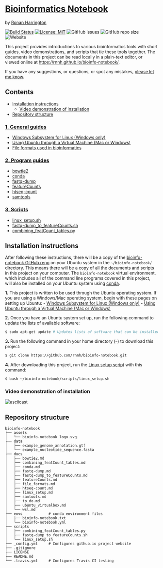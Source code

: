 # [Bioinformatics Notebook](https://github.com/rnnh/bioinfo-notebook.git)

by [Ronan Harrington](https://github.com/rnnh)

[![Build Status](https://travis-ci.com/rnnh/bioinfo-notebook.svg?branch=master)](https://travis-ci.com/rnnh/bioinfo-notebook)
[![License: MIT](https://img.shields.io/badge/License-MIT-yellow.svg)](https://opensource.org/licenses/MIT)
![GitHub issues](https://img.shields.io/github/issues/rnnh/bioinfo-notebook)
![GitHub repo size](https://img.shields.io/github/repo-size/rnnh/bioinfo-notebook)
![Website](https://img.shields.io/website?url=https%3A%2F%2Frnnh.github.io%2Fbioinfo-notebook)

This project provides introductions to various bioinformatics tools with short guides, video demonstrations, and scripts that tie these tools together.
The documents in this project can be read locally in a plain-text editor, or viewed online at <https://rnnh.github.io/bioinfo-notebook/>.

If you have any suggestions, or questions, or spot any mistakes, [please let me know](https://github.com/rnnh/bioinfo-notebook/issues).

## Contents

- [Installation instructions](#installation-instructions)
	- [Video demonstration of installation](#Video-demonstration-of-installation)
- [Repository structure](#repository-structure)

### [1. General guides](docs/part1.md)

- [Windows Subsystem for Linux (Windows only)](docs/wsl.md)
- [Using Ubuntu through a Virtual Machine (Mac or Windows)](docs/ubuntu_virtualbox.md)
- [File formats used in bioinformatics](docs/file_formats.md)

### [2. Program guides](docs/part2.md)

- [bowtie2](docs/bowtie2.md)
- [conda](docs/conda.md)
- [fastq-dump](docs/fastq-dump.md)
- [featureCounts](docs/featureCounts.md)
- [htseq-count](docs/htseq-count.md)
- [samtools](docs/samtools.md)

### [3. Scripts](docs/part3.md)

- [linux_setup.sh](docs/linux_setup.md)
- [fastq-dump_to_featureCounts.sh](docs/fastq-dump_to_featureCounts.md)
- [combining_featCount_tables.py](docs/combining_featCount_tables.md)

## Installation instructions

After following these instructions, there will be a copy of the [bioinfo-notebook GitHub repo](https://www.github.com/rnnh/bioinfo-notebook/) on your Ubuntu system in the `~/bioinfo-notebook/` directory.
This means there will be a copy of all the documents and scripts in this project on your computer.
The `bioinfo-notebook` virtual environment, which includes all of the command line programs covered in this project, will also be installed on your Ubuntu system using [conda](docs/conda.md).

**1.** This project is written to be used through the Ubuntu operating system.
 If you are using a Windows/Mac operating system, begin with these pages on setting up Ubuntu:
	- [Windows Subsystem for Linux (Windows only)](docs/wsl.md)
	- [Using Ubuntu through a Virtual Machine (Mac or Windows)](docs/ubuntu_virtualbox.md)

**2.** Once you have an Ubuntu system set up, run the following command to update the lists of available software:

```bash
$ sudo apt-get update # Updates lists of software that can be installed
```

**3.** Run the following command in your home directory (`~`) to download this project:

```bash
$ git clone https://github.com/rnnh/bioinfo-notebook.git
```

**4.** After downloading this project, run the [Linux setup script](docs/linux_setup.md) with this command:

```bash
$ bash ~/bioinfo-notebook/scripts/linux_setup.sh
```

### Video demonstration of installation

[![asciicast](https://asciinema.org/a/314853.svg)](https://asciinema.org/a/314853?autoplay=1)

## Repository structure

```
bioinfo-notebook
├── assets
│   └── bioinfo-notebook_logo.svg
├── data
│   ├── example_genome_annotation.gtf
│   └── example_nucleotide_sequence.fasta
├── docs
│   ├── bowtie2.md
│   ├── combining_featCount_tables.md
│   ├── conda.md
│   ├── fastq-dump.md
│   ├── fastq-dump_to_featureCounts.md
│   ├── featureCounts.md
│   ├── file_formats.md
│   ├── htseq-count.md
│   ├── linux_setup.md
│   ├── samtools.md
│   ├── to_do.md
│   ├── ubuntu_virtualbox.md
│   └── wsl.md
├── envs            # conda environment files
│   ├── bioinfo-notebook.txt
│   └── bioinfo-notebook.yml
├── scripts
│   ├── combining_featCount_tables.py
│   ├── fastq-dump_to_featureCounts.sh
│   └── linux_setup.sh
├── _config.yml     # Configures github.io project website
├── .gitignore
├── LICENSE
├── README.md
└── .travis.yml     # Configures Travis CI testing
```
